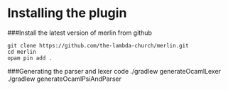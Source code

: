 Installing the plugin
=====================

###Install the latest version of merlin from github

	git clone https://github.com/the-lambda-church/merlin.git
	cd merlin
	opam pin add .


###Generating the parser and lexer code
	./gradlew generateOcamlLexer
	./gradlew generateOcamlPsiAndParser